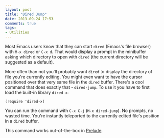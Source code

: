 ```yaml
---
layout: post
title: "Dired Jump"
date: 2013-09-24 17:53
comments: true
tags:
- Utilities
---
```


Most Emacs users know that they can start `dired` (Emacs's file
browser) with `M-x dired` or `C-x d`. That would display a prompt in
the minibuffer asking which directory to open with `dired` (the
current directory will be suggested as a default).

More often than not you'll probably want `dired` to display the
directory of file you're currently editing. You might even want to
have the cursor positioned over that very same file in the `dired`
buffer. There's a cool command that does exactly that -
`dired-jump`. To use it you have to first load the built-in library
`dired-x`:

``` elisp
(require 'dired-x)
```

You can run the command with `C-x C-j` (`M-x dired-jump`). No prompts,
no wasted time. You're instantly teleported to the currently edited
file's position in a `dired` buffer.

This command works out-of-the-box in
[Prelude](https://github.com/bbatsov/prelude).
